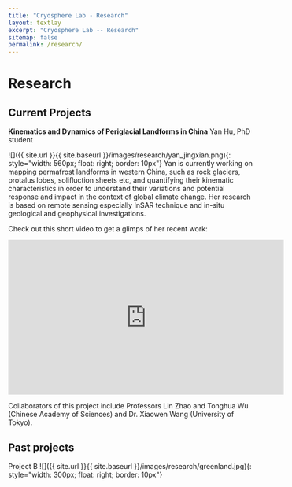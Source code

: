 ```yaml
---
title: "Cryosphere Lab - Research"
layout: textlay
excerpt: "Cryosphere Lab -- Research"
sitemap: false
permalink: /research/
---
```


# Research

## Current Projects
**Kinematics and Dynamics of Periglacial Landforms in China**
Yan Hu, PhD student

![]({{ site.url }}{{ site.baseurl }}/images/research/yan_jingxian.png){: style="width: 560px; float: right; border: 10px"}
Yan is currently working on mapping permafrost landforms in western China, such as rock glaciers, protalus lobes, solifluction sheets etc, and quantifying their kinematic characteristics in order to understand their variations and potential response and impact in the context of global climate change. Her research is based on remote sensing especially InSAR technique and in-situ geological and geophysical investigations. 

Check out this short video to get a glimps of her recent work:
<iframe width="560" height="315" src="https://www.youtube.com/embed/xL42_UPkvI0" frameborder="0" allow="autoplay; encrypted-media" allowfullscreen></iframe>
   
Collaborators of this project include Professors Lin Zhao and Tonghua Wu (Chinese Academy of Sciences) and Dr. Xiaowen Wang (University of Tokyo).

## Past projects
Project B
![]({{ site.url }}{{ site.baseurl }}/images/research/greenland.jpg){: style="width: 300px; float: right; border: 10px"}

